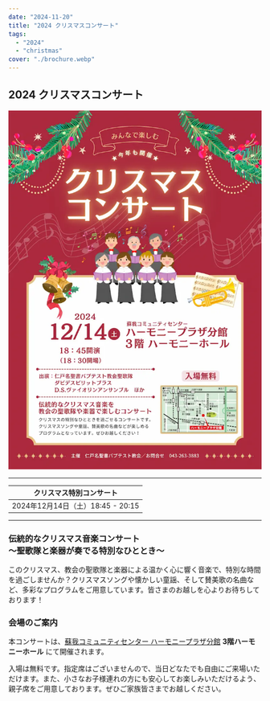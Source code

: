 ```yaml
---
date: "2024-11-20"
title: "2024 クリスマスコンサート"
tags:
  - "2024"
  - "christmas"
cover: "./brochure.webp"
---
```


## 2024 クリスマスコンサート

![](./brochure.webp)

---

| クリスマス特別コンサート |
| ------------------------------ |
| 2024年12月14日（土）18:45 - 20:15 |

---

### 伝統的なクリスマス音楽コンサート<br />〜聖歌隊と楽器が奏でる特別なひととき〜

このクリスマス、教会の聖歌隊と楽器による温かく心に響く音楽で、特別な時間を過ごしませんか？クリスマスソングや懐かしい童謡、そして賛美歌の名曲など、多彩なプログラムをご用意しています。皆さまのお越しを心よりお待ちしております！

### 会場のご案内

本コンサートは、<a href="https://sogacc.jp/harmony/access/" target="_blank">蘇我コミュニティセンター ハーモニープラザ分館</a>
**3階ハーモニーホール** にて開催されます。

入場は無料です。指定席はございませんので、当日どなたでも自由にご来場いただけます。また、小さなお子様連れの方にも安心してお楽しみいただけるよう、親子席をご用意しております。ぜひご家族皆さまでお越しください。
